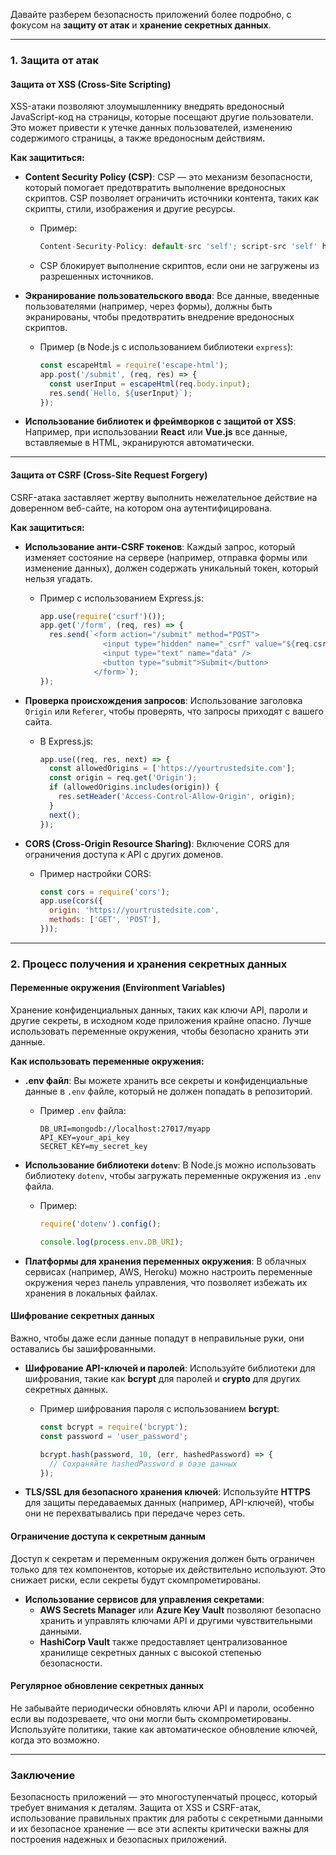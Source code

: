 Давайте разберем безопасность приложений более подробно, с фокусом на **защиту от атак** и **хранение секретных данных**.

---

### 1. **Защита от атак**
  
#### **Защита от XSS (Cross-Site Scripting)**
XSS-атаки позволяют злоумышленнику внедрять вредоносный JavaScript-код на страницы, которые посещают другие пользователи. Это может привести к утечке данных пользователей, изменению содержимого страницы, а также вредоносным действиям.

**Как защититься:**

- **Content Security Policy (CSP)**: CSP — это механизм безопасности, который помогает предотвратить выполнение вредоносных скриптов. CSP позволяет ограничить источники контента, таких как скрипты, стили, изображения и другие ресурсы.
  - Пример:
    ```javascript
    Content-Security-Policy: default-src 'self'; script-src 'self' https://trusted-cdn.com;
    ```
  - CSP блокирует выполнение скриптов, если они не загружены из разрешенных источников.

- **Экранирование пользовательского ввода**: Все данные, введенные пользователями (например, через формы), должны быть экранированы, чтобы предотвратить внедрение вредоносных скриптов.
  - Пример (в Node.js с использованием библиотеки `express`):
    ```javascript
    const escapeHtml = require('escape-html');
    app.post('/submit', (req, res) => {
      const userInput = escapeHtml(req.body.input);
      res.send(`Hello, ${userInput}`);
    });
    ```

- **Использование библиотек и фреймворков с защитой от XSS**: Например, при использовании **React** или **Vue.js** все данные, вставляемые в HTML, экранируются автоматически.

---

#### **Защита от CSRF (Cross-Site Request Forgery)**
CSRF-атака заставляет жертву выполнить нежелательное действие на доверенном веб-сайте, на котором она аутентифицирована.

**Как защититься:**

- **Использование анти-CSRF токенов**: Каждый запрос, который изменяет состояние на сервере (например, отправка формы или изменение данных), должен содержать уникальный токен, который нельзя угадать.
  - Пример с использованием Express.js:
    ```javascript
    app.use(require('csurf')());
    app.get('/form', (req, res) => {
      res.send(`<form action="/submit" method="POST">
                  <input type="hidden" name="_csrf" value="${req.csrfToken()}">
                  <input type="text" name="data" />
                  <button type="submit">Submit</button>
                </form>`);
    });
    ```

- **Проверка происхождения запросов**: Использование заголовка `Origin` или `Referer`, чтобы проверять, что запросы приходят с вашего сайта.
  - В Express.js:
    ```javascript
    app.use((req, res, next) => {
      const allowedOrigins = ['https://yourtrustedsite.com'];
      const origin = req.get('Origin');
      if (allowedOrigins.includes(origin)) {
        res.setHeader('Access-Control-Allow-Origin', origin);
      }
      next();
    });
    ```

- **CORS (Cross-Origin Resource Sharing)**: Включение CORS для ограничения доступа к API с других доменов.
  - Пример настройки CORS:
    ```javascript
    const cors = require('cors');
    app.use(cors({
      origin: 'https://yourtrustedsite.com',
      methods: ['GET', 'POST'],
    }));
    ```

---

### 2. **Процесс получения и хранения секретных данных**

#### **Переменные окружения (Environment Variables)**
Хранение конфиденциальных данных, таких как ключи API, пароли и другие секреты, в исходном коде приложения крайне опасно. Лучше использовать переменные окружения, чтобы безопасно хранить эти данные.

**Как использовать переменные окружения:**

- **.env файл**: Вы можете хранить все секреты и конфиденциальные данные в `.env` файле, который не должен попадать в репозиторий.
  - Пример `.env` файла:
    ```
    DB_URI=mongodb://localhost:27017/myapp
    API_KEY=your_api_key
    SECRET_KEY=my_secret_key
    ```

- **Использование библиотеки `dotenv`**: В Node.js можно использовать библиотеку `dotenv`, чтобы загружать переменные окружения из `.env` файла.
  - Пример:
    ```javascript
    require('dotenv').config();

    console.log(process.env.DB_URI);
    ```

- **Платформы для хранения переменных окружения**: В облачных сервисах (например, AWS, Heroku) можно настроить переменные окружения через панель управления, что позволяет избежать их хранения в локальных файлах.

#### **Шифрование секретных данных**
Важно, чтобы даже если данные попадут в неправильные руки, они оставались бы зашифрованными.

- **Шифрование API-ключей и паролей**: Используйте библиотеки для шифрования, такие как **bcrypt** для паролей и **crypto** для других секретных данных.
  - Пример шифрования пароля с использованием **bcrypt**:
    ```javascript
    const bcrypt = require('bcrypt');
    const password = 'user_password';
    
    bcrypt.hash(password, 10, (err, hashedPassword) => {
      // Сохраняйте hashedPassword в базе данных
    });
    ```

- **TLS/SSL для безопасного хранения ключей**: Используйте **HTTPS** для защиты передаваемых данных (например, API-ключей), чтобы они не перехватывались при передаче через сеть.

#### **Ограничение доступа к секретным данным**
Доступ к секретам и переменным окружения должен быть ограничен только для тех компонентов, которые их действительно используют. Это снижает риски, если секреты будут скомпрометированы.

- **Использование сервисов для управления секретами**:
  - **AWS Secrets Manager** или **Azure Key Vault** позволяют безопасно хранить и управлять ключами API и другими чувствительными данными.
  - **HashiCorp Vault** также предоставляет централизованное хранилище секретных данных с высокой степенью безопасности.

#### **Регулярное обновление секретных данных**
Не забывайте периодически обновлять ключи API и пароли, особенно если вы подозреваете, что они могли быть скомпрометированы. Используйте политики, такие как автоматическое обновление ключей, когда это возможно.

---

### Заключение
Безопасность приложений — это многоступенчатый процесс, который требует внимания к деталям. Защита от XSS и CSRF-атак, использование правильных практик для работы с секретными данными и их безопасное хранение — все эти аспекты критически важны для построения надежных и безопасных приложений.
